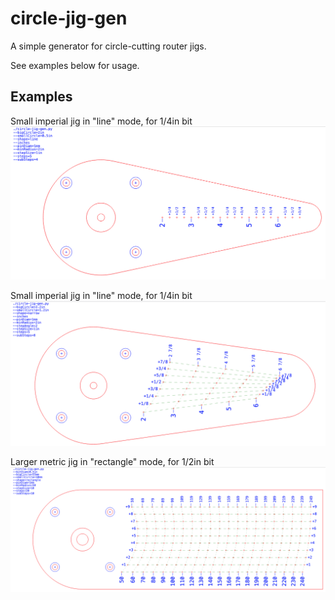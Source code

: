 # circle-jig-gen

A simple generator for circle-cutting router jigs.

See examples below for usage.

## Examples

Small imperial jig in "line" mode, for 1/4in bit
![](examples/jig-line.png)

Small imperial jig in "line" mode, for 1/4in bit
![](examples/jig-narrow.png)

Larger metric jig in "rectangle" mode, for 1/2in bit
![](examples/jig-rectangle.png)


